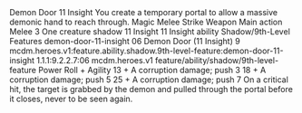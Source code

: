 <ability>
  <name>Demon Door</name>
  <cost>11 Insight</cost>
  <flavor>You create a temporary portal to allow a massive demonic hand to reach through.</flavor>
  <keywords>
    <keyword>Magic</keyword>
    <keyword>Melee</keyword>
    <keyword>Strike</keyword>
    <keyword>Weapon</keyword>
  </keywords>
  <type>Main action</type>
  <distance>Melee 3</distance>
  <target>One creature</target>
  <metadata>
    <class>shadow</class>
    <cost>11 Insight</cost>
    <cost_amount>11</cost_amount>
    <cost_resource>Insight</cost_resource>
    <feature_type>ability</feature_type>
    <file_dpath>Shadow/9th-Level Features</file_dpath>
    <item_id>demon-door-11-insight</item_id>
    <item_index>06</item_index>
    <item_name>Demon Door (11 Insight)</item_name>
    <level>9</level>
    <scc>mcdm.heroes.v1:feature.ability.shadow.9th-level-feature:demon-door-11-insight</scc>
    <scdc>1.1.1:9.2.2.7:06</scdc>
    <source>mcdm.heroes.v1</source>
    <type>feature/ability/shadow/9th-level-feature</type>
  </metadata>
  <effects>
    <effect type="roll">
      <roll>Power Roll + Agility</roll>
      <t1>13 + A corruption damage; push 3</t1>
      <t2>18 + A corruption damage; push 5</t2>
      <t3>25 + A corruption damage; push 7</t3>
    </effect>
    <effect type="mundane">On a critical hit, the target is grabbed by the demon and pulled through the portal before it closes, never to be seen again.</effect>
  </effects>
</ability>

